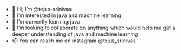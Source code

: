 - 👋 Hi, I’m @tejus-srinivas
- 👀 I’m interested in java and machine learning
- 🌱 I’m currently learning java
- 💞️ I’m looking to collaborate on anything which would help me get a deeper understanding of java and machine learning
- 📫 You can reach me on instagram @tejus_srinivas

<!---
tejus-srinivas/tejus-srinivas is a ✨ special ✨ repository because its `README.md` (this file) appears on your GitHub profile.
You can click the Preview link to take a look at your changes.
--->
